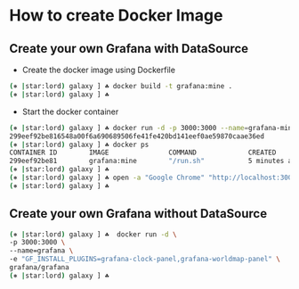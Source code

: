 # How to create Docker Image

## Create your own Grafana with DataSource

- Create the docker image using Dockerfile

```sh
(⎈ |star:lord) galaxy ] ☘ docker build -t grafana:mine .
(⎈ |star:lord) galaxy ] ☘ 
```

- Start the docker container

```sh
(⎈ |star:lord) galaxy ] ☘ docker run -d -p 3000:3000 --name=grafana-mine grafana:mine
299eef92be816548a00f6a690689506fe41fe420bd141eef0ae59870caae36ed
(⎈ |star:lord) galaxy ] ☘ docker ps
CONTAINER ID        IMAGE               COMMAND             CREATED             STATUS              PORTS                    NAMES
299eef92be81        grafana:mine        "/run.sh"           5 minutes ago       Up 5 minutes        0.0.0.0:3000->3000/tcp   grafana-mine
(⎈ |star:lord) galaxy ] ☘ 
(⎈ |star:lord) galaxy ] ☘ open -a "Google Chrome" "http://localhost:3000/"
(⎈ |star:lord) galaxy ] ☘ 
```

## Create your own Grafana without DataSource

```sh
(⎈ |star:lord) galaxy ] ☘  docker run -d \
-p 3000:3000 \
--name=grafana \
-e "GF_INSTALL_PLUGINS=grafana-clock-panel,grafana-worldmap-panel" \
grafana/grafana
(⎈ |star:lord) galaxy ] ☘ 
```